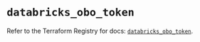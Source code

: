 # `databricks_obo_token`

Refer to the Terraform Registry for docs: [`databricks_obo_token`](https://registry.terraform.io/providers/databricks/databricks/1.65.1/docs/resources/obo_token).
